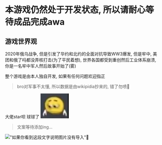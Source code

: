 # 本游戏仍然处于开发状态, 所以请耐心等待成品完成awa


## 游戏世界观
2020年俄乌战争, 但是引发了华约和北约的全面对抗导致WW3爆发, 但是牢中, 美团和俄了吗都没弄核打击(为了平民着想), 世界各国都受到重创然后工业体系崩溃, 你是一名牢中军人然后故事开始了(雾)

整个游戏是由本人独自开发, 如果有任何问题欢迎指正
> bro对军事不太懂, 所以数据是由wikipidia抄来的, 错了勿喷🤔

大佬star呗 球球了 !["如果你看到这段文字说明图片没有导入"](/assets/image/黄豆人伤心低头手朝下.png "黄豆人伤心低头手朝下.png")

> 文案等待添加ing...

!["如果你看到这段文字说明图片没有导入"](assets/image/copilot的评价.png "copilot的评价")🤔